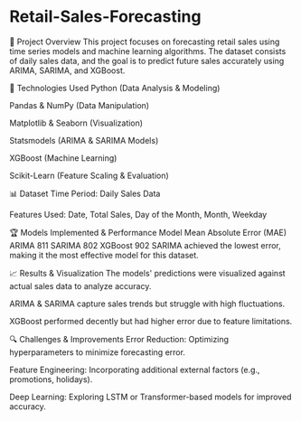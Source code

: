 # Retail-Sales-Forecasting
📌 Project Overview
This project focuses on forecasting retail sales using time series models and machine learning algorithms. The dataset consists of daily sales data, and the goal is to predict future sales accurately using ARIMA, SARIMA, and XGBoost.

🚀 Technologies Used
Python (Data Analysis & Modeling)

Pandas & NumPy (Data Manipulation)

Matplotlib & Seaborn (Visualization)

Statsmodels (ARIMA & SARIMA Models)

XGBoost (Machine Learning)

Scikit-Learn (Feature Scaling & Evaluation)

📊 Dataset
Time Period: Daily Sales Data

Features Used: Date, Total Sales, Day of the Month, Month, Weekday

🏆 Models Implemented & Performance
Model	Mean Absolute Error (MAE)
ARIMA	811
SARIMA	802
XGBoost	902
SARIMA achieved the lowest error, making it the most effective model for this dataset.

📈 Results & Visualization
The models' predictions were visualized against actual sales data to analyze accuracy.

ARIMA & SARIMA capture sales trends but struggle with high fluctuations.

XGBoost performed decently but had higher error due to feature limitations.

🔍 Challenges & Improvements
Error Reduction: Optimizing hyperparameters to minimize forecasting error.

Feature Engineering: Incorporating additional external factors (e.g., promotions, holidays).

Deep Learning: Exploring LSTM or Transformer-based models for improved accuracy.
